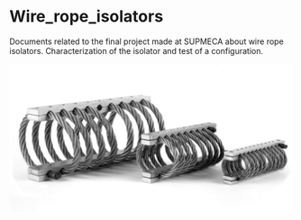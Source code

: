 # Wire_rope_isolators
 Documents related to the final project made at SUPMECA about wire rope isolators. Characterization of the isolator and test of a configuration.

![alt text](https://github.com/deepfe/Wire_rope_isolators/blob/main/Pictures/wire_ropes.jpg?raw=true)